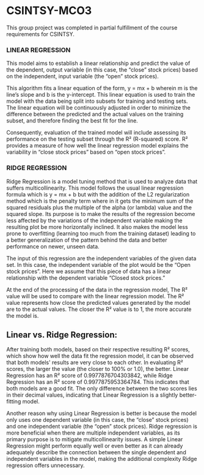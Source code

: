 # CSINTSY-MCO3

This group project was completed in partial fulfillment of the course requirements for CSINTSY.

### LINEAR REGRESSION
This model aims to establish a linear relationship and predict the value of the dependent, output variable (in this case, the “close” stock prices) based on the independent, input variable (the “open” stock prices).

This algorithm fits a linear equation of the form, y = mx + b wherein m is the line’s slope and b is the y-intercept. This linear equation is used to train the model with the data being split into subsets for training and testing sets. The linear equation will be continuously adjusted in order to minimize the difference between the predicted and the actual values on the training subset, and therefore finding the best fit for the line.

Consequently, evaluation of the trained model will include assessing its performance on the testing subset through the R² (R-squared) score. R² provides a measure of how well the linear regression model explains the variability in “close stock prices” based on “open stock prices”.

### RIDGE REGRESSION
Ridge Regression is a model tuning method that is used to analyze data that suffers multicollinearity. This model follows the usual linear regression formula which is y = mx + b but with the addition of the L2 regularization method which is the penalty term where in it gets the minimum sum of the squared residuals plus the multiple of the alpha (or lambda) value and the squared slope. Its purpose is to make the results of the regression become less affected by the variations of the independent variable making the resulting plot be more horizontally inclined. It also makes the model less prone to overfitting (learning too much from the training dataset) leading to a better generalization of the pattern behind the data and better performance on newer, unseen data.

The input of this regression are the independent variables of the given data set. In this case, the independent variable of the plot would be the “Open stock prices”. Here we assume that this piece of data has a linear relationship with the dependent variable “Closed stock prices.”

At the end of the processing of the data in the regression model, The R² value will be used to compare with the linear regression model. The R² value represents how close the predicted values generated by the model are to the actual values. The closer the R² value is to 1, the more accurate the model is.

## Linear vs. Ridge Regression:

After training both models, based on their respective resulting R²  scores, which show how well the data fit the regression model, it can be observed that both models' results are very close to each other. In evaluating R² scores, the larger the value (the closer to 100% or 1.0), the better. Linear Regression has an R²  score of 0.9977876704303842, while Ridge Regression has an R² score of 0.9977875953364784. This indicates that both models are a good fit. The only difference between the two scores lies in their decimal values, indicating that Linear Regression is a slightly better-fitting model.

Another reason why using Linear Regression is better is because the model only uses one dependent variable (in this case, the “close” stock prices) and one independent variable (the “open” stock prices). Ridge regression is more beneficial when there are multiple independent variables, as its primary purpose is to mitigate multicollinearity issues. A simple Linear Regression might perform equally well or even better as it can already adequately describe the connection between the single dependent and independent variables in the model, making the additional complexity Ridge regression offers unnecessary.


